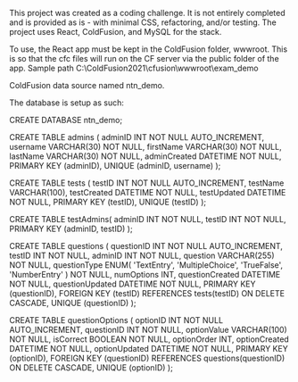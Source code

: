 This project was created as a coding challenge. It is not entirely completed and is provided as is - with minimal CSS, refactoring, and/or testing. The project uses React, ColdFusion, and MySQL for the stack. 

To use, the React app must be kept in the ColdFusion folder, wwwroot. This is so that the cfc files will run on the CF server via the public folder of the app. Sample path C:\ColdFusion2021\cfusion\wwwroot\exam_demo

ColdFusion data source named ntn_demo.

The database is setup as such:

CREATE DATABASE ntn_demo;

CREATE TABLE admins (
	adminID INT NOT NULL AUTO_INCREMENT,
    username VARCHAR(30) NOT NULL,
    firstName VARCHAR(30) NOT NULL,
    lastName VARCHAR(30) NOT NULL,
    adminCreated DATETIME NOT NULL,
    PRIMARY KEY (adminID),
    UNIQUE (adminID, username)
);

CREATE TABLE tests (
	testID INT NOT NULL AUTO_INCREMENT,
    testName VARCHAR(100),
    testCreated DATETIME NOT NULL,
    testUpdated DATETIME NOT NULL,
    PRIMARY KEY (testID),
    UNIQUE (testID)
);

CREATE TABLE testAdmins(
	adminID INT NOT NULL,
    testID INT NOT NULL,
    PRIMARY KEY (adminID, testID)
);

CREATE TABLE questions (
	questionID INT NOT NULL AUTO_INCREMENT,
    testID INT NOT NULL,
    adminID INT NOT NULL,
    question VARCHAR(255) NOT NULL,
    questionType ENUM(
		'TextEntry',
        'MultipleChoice',
        'TrueFalse',
        'NumberEntry'
	) NOT NULL,
    numOptions INT,
    questionCreated DATETIME NOT NULL,
    questionUpdated DATETIME NOT NULL,
    PRIMARY KEY (questionID),
    FOREIGN KEY (testID) REFERENCES tests(testID) ON DELETE CASCADE,
    UNIQUE (questionID)
);

CREATE TABLE questionOptions (
	optionID INT NOT NULL AUTO_INCREMENT,
    questionID INT NOT NULL,
    optionValue VARCHAR(100) NOT NULL,
    isCorrect BOOLEAN NOT NULL,
    optionOrder INT,
    optionCreated DATETIME NOT NULL,
    optionUpdated DATETIME NOT NULL,
    PRIMARY KEY (optionID),
    FOREIGN KEY (questionID) REFERENCES questions(questionID) ON DELETE CASCADE,
    UNIQUE (optionID)
);